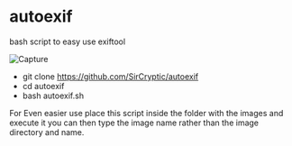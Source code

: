 # autoexif
bash script to easy use exiftool



![Capture](https://user-images.githubusercontent.com/48811414/104401855-f159c600-554c-11eb-9c57-d6e20851bb35.PNG)


- git clone https://github.com/SirCryptic/autoexif
- cd autoexif
- bash autoexif.sh

For Even easier use place this script inside the folder with the images and execute it you can then type the image name rather than the image directory and name.
